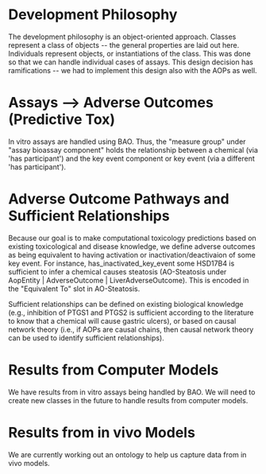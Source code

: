 # Development Philosophy

The development philosophy is an object-oriented approach. Classes represent a class of objects -- the general properties are laid out here. Individuals represent objects, or instantiations of the class. This was done so that we can handle individual cases of assays. This design decision has ramifications -- we had to implement this design also with the AOPs as well.

# Assays --> Adverse Outcomes (Predictive Tox)

In vitro assays are handled using BAO. Thus, the "measure group" under "assay bioassay component" holds the relationship between a chemical (via 'has participant') and the key event component or key event (via a different 'has participant').

# Adverse Outcome Pathways and Sufficient Relationships

Because our goal is to make computational toxicology predictions based on existing toxicological and disease knowledge, we define adverse outcomes as being equivalent to having activation or inactivation/deactivaion of some key event. For instance, has_inactivated_key_event some HSD17B4 is sufficient to infer a chemical causes steatosis (AO-Steatosis under AopEntity | AdverseOutcome | LiverAdverseOutcome). This is encoded in the "Equivalent To" slot in AO-Steatosis.

Sufficient relationships can be defined on existing biological knowledge (e.g., inhibition of PTGS1 and PTGS2 is sufficient according to the literature to know that a chemical will cause gastric ulcers), or based on causal network theory (i.e., if AOPs are causal chains, then causal network theory can be used to identify sufficient relationships).

# Results from Computer Models

We have results from in vitro assays being handled by BAO. We will need to create new classes in the future to handle results from computer models.

# Results from in vivo Models

We are currently working out an ontology to help us capture data from in vivo models.
